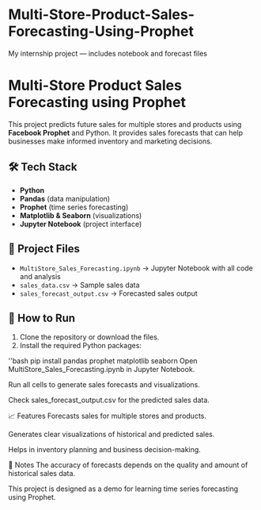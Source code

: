 # Multi-Store-Product-Sales-Forecasting-Using-Prophet
My internship project — includes notebook and forecast files
# Multi-Store Product Sales Forecasting using Prophet

This project predicts future sales for multiple stores and products using **Facebook Prophet** and Python. It provides sales forecasts that can help businesses make informed inventory and marketing decisions.

## 🛠 Tech Stack
- **Python**
- **Pandas** (data manipulation)
- **Prophet** (time series forecasting)
- **Matplotlib & Seaborn** (visualizations)
- **Jupyter Notebook** (project interface)

## 📂 Project Files
- `MultiStore_Sales_Forecasting.ipynb` → Jupyter Notebook with all code and analysis  
- `sales_data.csv` → Sample sales data  
- `sales_forecast_output.csv` → Forecasted sales output  

## 🚀 How to Run
1. Clone the repository or download the files.
2. Install the required Python packages:

''bash
pip install pandas prophet matplotlib seaborn
Open MultiStore_Sales_Forecasting.ipynb in Jupyter Notebook.

Run all cells to generate sales forecasts and visualizations.

Check sales_forecast_output.csv for the predicted sales data.

📈 Features
Forecasts sales for multiple stores and products.

Generates clear visualizations of historical and predicted sales.

Helps in inventory planning and business decision-making.

📌 Notes
The accuracy of forecasts depends on the quality and amount of historical sales data.

This project is designed as a demo for learning time series forecasting using Prophet.


